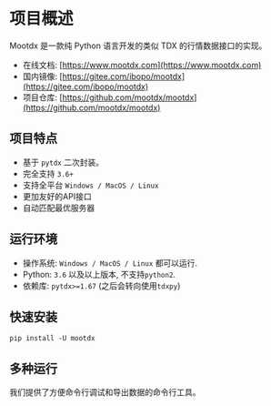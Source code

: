 # 项目概述

Mootdx 是一款纯 Python 语言开发的类似 TDX 的行情数据接口的实现。

- 在线文档: [https://www.mootdx.com](https://www.mootdx.com)
- 国内镜像: [https://gitee.com/ibopo/mootdx](https://gitee.com/ibopo/mootdx)
- 项目仓库: [https://github.com/mootdx/mootdx](https://github.com/mootdx/mootdx)

## 项目特点

- 基于 `pytdx` 二次封装。
- 完全支持 `3.6+`
- 支持全平台 `Windows / MacOS / Linux`
- 更加友好的API接口
- 自动匹配最优服务器

## 运行环境

- 操作系统: `Windows / MacOS / Linux` 都可以运行.
- Python: `3.6` 以及以上版本, 不支持`python2`.
- 依赖库: `pytdx>=1.67` (之后会转向使用`tdxpy`)

## 快速安装

```shell
pip install -U mootdx
```

## 多种运行

我们提供了方便命令行调试和导出数据的命令行工具。
